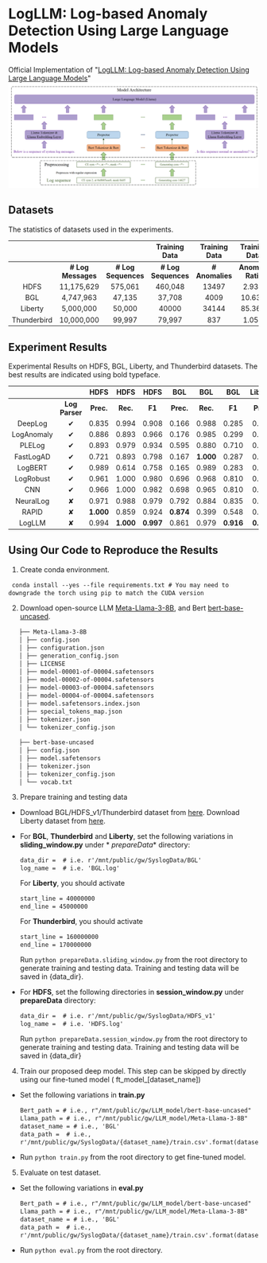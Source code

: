 # LogLLM: Log-based Anomaly Detection Using Large Language Models #

Official Implementation of "[LogLLM: Log-based Anomaly Detection Using Large Language Models](https://arxiv.org/abs/2411.08561)"
![framework.png](framework.png)

## Datasets

The statistics of datasets used in the experiments.

|             |                    |                     |    Training Data    |  Training Data  |   Training Data   |    Testing Data     |  Testing Data   |   Testing Data    |
|:-----------:|:------------------:|:-------------------:|:-------------------:|:---------------:|:-----------------:|:-------------------:|:---------------:|:-----------------:|
|             | **# Log Messages** | **# Log Sequences** | **# Log Sequences** | **# Anomalies** | **Anomaly Ratio** | **# Log Sequences** | **# Anomalies** | **Anomaly Ratio** |
|    HDFS     |     11,175,629     |       575,061       |       460,048       |      13497      |       2.93%       |       115013        |      3341       |       2.90%       |
|     BGL     |     4,747,963      |       47,135        |       37,708        |      4009       |      10.63%       |        9427         |       817       |       8.67%       |
|   Liberty   |     5,000,000      |       50,000        |        40000        |      34144      |      85.36%       |        10000        |       651       |       6.51%       |
| Thunderbird |     10,000,000     |       99,997        |       79,997        |       837       |       1.05%       |        20000        |       29        |       0.15%       |

## Experiment Results

Experimental Results on HDFS, BGL, Liberty, and Thunderbird datasets. The best results are indicated using bold
typeface.

|            |                |   HDFS    |   HDFS    |   HDFS    |    BGL    |    BGL    |    BGL    |  Liberty  |  Liberty  |  Liberty  | Thunderbird | Thunderbird | Thunderbird |             |
|:----------:|:--------------:|:---------:|:---------:|:---------:|:---------:|:---------:|:---------:|:---------:|:---------:|:---------:|:-----------:|:-----------:|:-----------:|:-----------:|
|            | **Log Parser** | **Prec.** | **Rec.**  |  **F1**   | **Prec.** | **Rec.**  |  **F1**   | **Prec.** | **Rec.**  |  **F1**   |  **Prec.**  |  **Rec.**   |   **F1**    | **Avg. F1** |
|  DeepLog   |    &#10004;    |   0.835   |   0.994   |   0.908   |   0.166   |   0.988   |   0.285   |   0.751   |   0.855   |   0.800   |    0.017    |    0.963    |    0.033    |    0.506    |
| LogAnomaly |    &#10004;    |   0.886   |   0.893   |   0.966   |   0.176   |   0.985   |   0.299   |   0.684   |   0.876   |   0.768   |    0.025    |    0.963    |    0.050    |    0.521    |
|   PLELog   |    &#10004;    |   0.893   |   0.979   |   0.934   |   0.595   |   0.880   |   0.710   |   0.795   |   0.874   |   0.832   |    0.826    |    0.704    |    0.760    |    0.809    |
| FastLogAD  |    &#10004;    |   0.721   |   0.893   |   0.798   |   0.167   | **1.000** |   0.287   |   0.151   | **0.999** |   0.263   |    0.008    |    0.931    |    0.017    |    0.341    |
|  LogBERT   |    &#10004;    |   0.989   |   0.614   |   0.758   |   0.165   |   0.989   |   0.283   |   0.909   |   0.615   |   0.734   |    0.143    |    0.500    |    0.222    |    0.499    |
| LogRobust  |    &#10004;    |   0.961   |   1.000   |   0.980   |   0.696   |   0.968   |   0.810   |   0.695   |   0.979   |   0.813   |    0.318    |  **1.000**  |    0.482    |    0.771    |
|    CNN     |    &#10004;    |   0.966   |   1.000   |   0.982   |   0.698   |   0.965   |   0.810   |   0.580   |   0.914   |   0.709   |    0.900    |    0.670    |    0.766    |    0.817    |
| NeuralLog  |    &#10008;    |   0.971   |   0.988   |   0.979   |   0.792   |   0.884   |   0.835   |   0.875   |   0.926   |   0.900   |    0.794    |    0.931    |    0.857    |    0.893    |
|   RAPID    |    &#10008;    | **1.000** |   0.859   |   0.924   | **0.874** |   0.399   |   0.548   |   0.911   |   0.611   |   0.732   |    0.200    |    0.207    |    0.203    |    0.602    |
|   LogLLM   |    &#10008;    |   0.994   | **1.000** | **0.997** |   0.861   |   0.979   | **0.916** | **0.992** |   0.926   | **0.958** |  **0.966**  |    0.966    |  **0.966**  |  **0.959**  |

## Using Our Code to Reproduce the Results

1. Create conda environment.

```
 conda install --yes --file requirements.txt # You may need to downgrade the torch using pip to match the CUDA version
```

2. Download open-source LLM [Meta-Llama-3-8B](https://huggingface.co/meta-llama/Meta-Llama-3-8B/tree/main), and
   Bert [bert-base-uncased](https://huggingface.co/google-bert/bert-base-uncased).

```
   ├── Meta-Llama-3-8B
   │ ├── config.json
   │ ├── configuration.json
   │ ├── generation_config.json
   │ ├── LICENSE
   │ ├── model-00001-of-00004.safetensors
   │ ├── model-00002-of-00004.safetensors
   │ ├── model-00003-of-00004.safetensors
   │ ├── model-00004-of-00004.safetensors
   │ ├── model.safetensors.index.json
   │ ├── special_tokens_map.json
   │ ├── tokenizer.json
   │ └── tokenizer_config.json
```

```
   ├── bert-base-uncased
   │ ├── config.json
   │ ├── model.safetensors
   │ ├── tokenizer.json
   │ ├── tokenizer_config.json
   │ └── vocab.txt
```

3. Prepare training and testing data

- Download BGL/HDFS_v1/Thunderbird dataset from [here](https://github.com/logpai/loghub). Download Liberty dataset
  from [here](http://0b4af6cdc2f0c5998459-c0245c5c937c5dedcca3f1764ecc9b2f.r43.cf2.rackcdn.com/hpc4/liberty2.gz).
- For **BGL**, **Thunderbird** and **Liberty**, set the following variations in **sliding_window.py** under *
  *prepareData**
  directory:
   ```
   data_dir =  # i.e. r'/mnt/public/gw/SyslogData/BGL'
   log_name =  # i.e. 'BGL.log'
   ```
  
  For  **Liberty**, you should activate
  ```
  start_line = 40000000
  end_line = 45000000
  ```
  
  For  **Thunderbird**, you should activate
  ```
  start_line = 160000000
  end_line = 170000000
  ```
  
  Run ```python prepareData.sliding_window.py```  from the root directory to generate training and testing data.
  Training and testing data will be saved in {data_dir}.

- For **HDFS**, set the following directories in **session_window.py** under **prepareData**
  directory:
   ```
   data_dir =  # i.e. r'/mnt/public/gw/SyslogData/HDFS_v1'
   log_name =  # i.e. 'HDFS.log'
   ```
  Run ```python prepareData.session_window.py```  from the root directory to generate training and testing data.
  Training and testing data will be saved in {data_dir}

4. Train our proposed deep model. This step can be skipped by directly using our fine-tuned model (
   ft_model_[dataset_name])

- Set the following variations in **train.py**
   ```
   Bert_path = # i.e., r"/mnt/public/gw/LLM_model/bert-base-uncased"
   Llama_path = # i.e., r"/mnt/public/gw/LLM_model/Meta-Llama-3-8B"
   dataset_name = # i.e., 'BGL'
   data_path =  # i.e., r'/mnt/public/gw/SyslogData/{dataset_name}/train.csv'.format(dataset_name)
   ```
- Run ```python train.py``` from the root directory to get fine-tuned model.

5. Evaluate on test dataset.

- Set the following variations in **eval.py**
   ```
   Bert_path = # i.e., r"/mnt/public/gw/LLM_model/bert-base-uncased"
   Llama_path = # i.e., r"/mnt/public/gw/LLM_model/Meta-Llama-3-8B"
   dataset_name = # i.e., 'BGL'
   data_path =  # i.e., r'/mnt/public/gw/SyslogData/{dataset_name}/train.csv'.format(dataset_name)
   ```
- Run ```python eval.py``` from the root directory. 